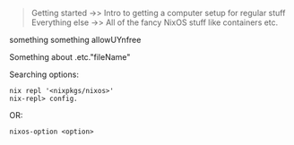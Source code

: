 > Getting started ->> Intro to getting a computer setup for regular stuff
> Everything else ->> All of the fancy NixOS stuff like containers etc.

something something allowUYnfree

Something about .etc."fileName"

Searching options:
```
nix repl '<nixpkgs/nixos>'
nix-repl> config.
```

OR:

```
nixos-option <option>
```
